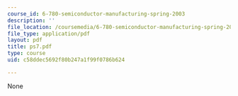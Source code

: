```yaml
---
course_id: 6-780-semiconductor-manufacturing-spring-2003
description: ''
file_location: /coursemedia/6-780-semiconductor-manufacturing-spring-2003/c58ddec5692f80b247a1f99f0786b624_ps7.pdf
file_type: application/pdf
layout: pdf
title: ps7.pdf
type: course
uid: c58ddec5692f80b247a1f99f0786b624

---
```

None